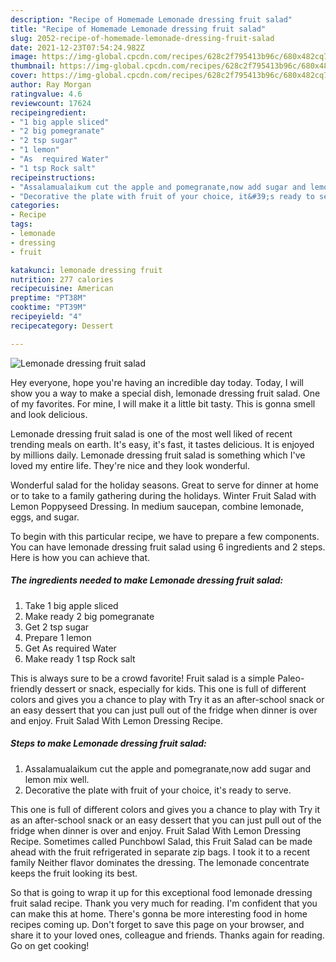 ```yaml
---
description: "Recipe of Homemade Lemonade dressing fruit salad"
title: "Recipe of Homemade Lemonade dressing fruit salad"
slug: 2052-recipe-of-homemade-lemonade-dressing-fruit-salad
date: 2021-12-23T07:54:24.982Z
image: https://img-global.cpcdn.com/recipes/628c2f795413b96c/680x482cq70/lemonade-dressing-fruit-salad-recipe-main-photo.jpg
thumbnail: https://img-global.cpcdn.com/recipes/628c2f795413b96c/680x482cq70/lemonade-dressing-fruit-salad-recipe-main-photo.jpg
cover: https://img-global.cpcdn.com/recipes/628c2f795413b96c/680x482cq70/lemonade-dressing-fruit-salad-recipe-main-photo.jpg
author: Ray Morgan
ratingvalue: 4.6
reviewcount: 17624
recipeingredient:
- "1 big apple sliced"
- "2 big pomegranate"
- "2 tsp sugar"
- "1 lemon"
- "As  required Water"
- "1 tsp Rock salt"
recipeinstructions:
- "Assalamualaikum cut the apple and pomegranate,now add sugar and lemon mix well."
- "Decorative the plate with fruit of your choice, it&#39;s ready to serve."
categories:
- Recipe
tags:
- lemonade
- dressing
- fruit

katakunci: lemonade dressing fruit 
nutrition: 277 calories
recipecuisine: American
preptime: "PT38M"
cooktime: "PT39M"
recipeyield: "4"
recipecategory: Dessert

---
```



![Lemonade dressing fruit salad](https://img-global.cpcdn.com/recipes/628c2f795413b96c/680x482cq70/lemonade-dressing-fruit-salad-recipe-main-photo.jpg)

Hey everyone, hope you're having an incredible day today. Today, I will show you a way to make a special dish, lemonade dressing fruit salad. One of my favorites. For mine, I will make it a little bit tasty. This is gonna smell and look delicious.

Lemonade dressing fruit salad is one of the most well liked of recent trending meals on earth. It's easy, it's fast, it tastes delicious. It is enjoyed by millions daily. Lemonade dressing fruit salad is something which I've loved my entire life. They're nice and they look wonderful.

Wonderful salad for the holiday seasons. Great to serve for dinner at home or to take to a family gathering during the holidays. Winter Fruit Salad with Lemon Poppyseed Dressing. In medium saucepan, combine lemonade, eggs, and sugar.


To begin with this particular recipe, we have to prepare a few components. You can have lemonade dressing fruit salad using 6 ingredients and 2 steps. Here is how you can achieve that.

<!--inarticleads1-->

##### The ingredients needed to make Lemonade dressing fruit salad:

1. Take 1 big apple sliced
1. Make ready 2 big pomegranate
1. Get 2 tsp sugar
1. Prepare 1 lemon
1. Get As  required Water
1. Make ready 1 tsp Rock salt


This is always sure to be a crowd favorite! Fruit salad is a simple Paleo-friendly dessert or snack, especially for kids. This one is full of different colors and gives you a chance to play with Try it as an after-school snack or an easy dessert that you can just pull out of the fridge when dinner is over and enjoy. Fruit Salad With Lemon Dressing Recipe. 

<!--inarticleads2-->

##### Steps to make Lemonade dressing fruit salad:

1. Assalamualaikum cut the apple and pomegranate,now add sugar and lemon mix well.
1. Decorative the plate with fruit of your choice, it&#39;s ready to serve.


This one is full of different colors and gives you a chance to play with Try it as an after-school snack or an easy dessert that you can just pull out of the fridge when dinner is over and enjoy. Fruit Salad With Lemon Dressing Recipe. Sometimes called Punchbowl Salad, this Fruit Salad can be made ahead with the fruit refrigerated in separate zip bags. I took it to a recent family Neither flavor dominates the dressing. The lemonade concentrate keeps the fruit looking its best. 

So that is going to wrap it up for this exceptional food lemonade dressing fruit salad recipe. Thank you very much for reading. I'm confident that you can make this at home. There's gonna be more interesting food in home recipes coming up. Don't forget to save this page on your browser, and share it to your loved ones, colleague and friends. Thanks again for reading. Go on get cooking!
